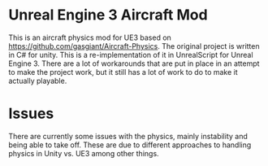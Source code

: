 # Unreal Engine 3 Aircraft Mod

This is an aircraft physics mod for UE3 based on https://github.com/gasgiant/Aircraft-Physics.
The original project is written in C# for unity. This is a re-implementation of it in UnrealScript
for Unreal Engine 3. There are a lot of workarounds that are put in place in an attempt to make
the project work, but it still has a lot of work to do to make it actually playable.

# Issues

There are currently some issues with the physics, mainly instability and being able to take off.
These are due to different approaches to handling physics in Unity vs. UE3 among other things.
